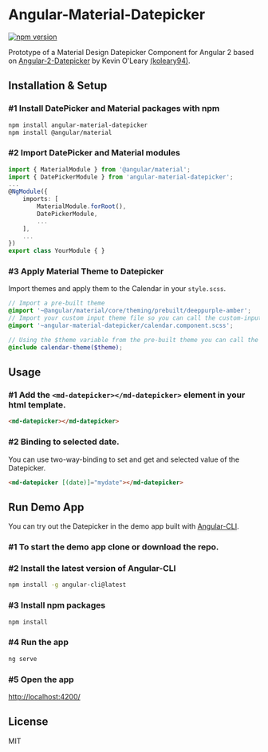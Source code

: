 # Angular-Material-Datepicker
[![npm version](https://badge.fury.io/js/angular-material-datepicker.svg)](https://badge.fury.io/js/angular-material-datepicker)  

Prototype of a Material Design Datepicker Component for Angular 2 based on [Angular-2-Datepicker](https://github.com/koleary94/Angular-2-Datepicker) by Kevin O'Leary [(koleary94)](https://github.com/koleary94). 

## Installation & Setup
### #1 Install DatePicker and Material packages with npm
```bash
npm install angular-material-datepicker
npm install @angular/material
```

### #2 Import DatePicker and Material modules  
```typescript
import { MaterialModule } from '@angular/material';
import { DatePickerModule } from 'angular-material-datepicker';
...
@NgModule({
    imports: [
        MaterialModule.forRoot(),
        DatePickerModule,
        ...
    ],
    ...
})
export class YourModule { }
```

### #3 Apply Material Theme to Datepicker
Import themes and apply them to the Calendar in your `style.scss`.
```scss
// Import a pre-built theme
@import '~@angular/material/core/theming/prebuilt/deeppurple-amber';
// Import your custom input theme file so you can call the custom-input-theme function
@import '~angular-material-datepicker/calendar.component.scss';

// Using the $theme variable from the pre-built theme you can call the theming function
@include calendar-theme($theme);

```

## Usage
### #1 Add the `<md-datepicker></md-datepicker>` element in your html template.
```html
<md-datepicker></md-datepicker>
```

### #2 Binding to selected date.  
You can use two-way-binding to set and get and selected value of the Datepicker.
```html
<md-datepicker [(date)]="mydate"></md-datepicker>
```

## Run Demo App
You can try out the Datepicker in the demo app built with [Angular-CLI](https://github.com/angular/angular-cli). 

### #1 To start the demo app clone or download the repo.
### #2 Install the latest version of Angular-CLI
```bash
npm install -g angular-cli@latest
```
### #3 Install npm packages
```bash
npm install
```
### #4 Run the app
```bash
ng serve
```
### #5 Open the app
[http://localhost:4200/](http://localhost:4200/)

## License
MIT